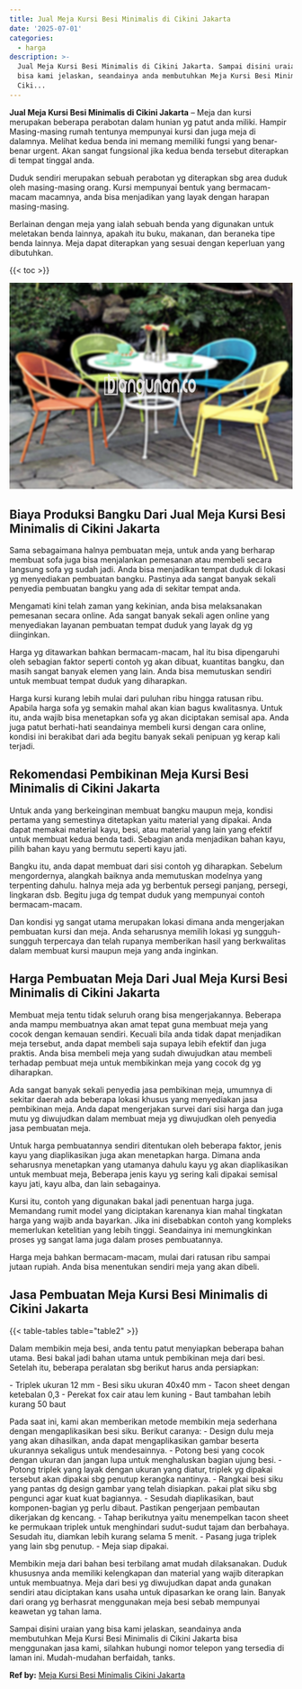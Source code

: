 ```yaml
---
title: Jual Meja Kursi Besi Minimalis di Cikini Jakarta
date: '2025-07-01'
categories:
  - harga
description: >-
  Jual Meja Kursi Besi Minimalis di Cikini Jakarta. Sampai disini uraian yang
  bisa kami jelaskan, seandainya anda membutuhkan Meja Kursi Besi Minimalis di
  Ciki...
---
```


**Jual Meja Kursi Besi Minimalis di Cikini Jakarta** – Meja dan kursi merupakan beberapa perabotan dalam hunian yg patut anda miliki. Hampir Masing-masing rumah tentunya mempunyai kursi dan juga meja di dalamnya. Melihat kedua benda ini memang memiliki fungsi yang benar-benar urgent. Akan sangat fungsional jika kedua benda tersebut diterapkan di tempat tinggal anda.

Duduk sendiri merupakan sebuah perabotan yg diterapkan sbg area duduk oleh masing-masing orang. Kursi mempunyai bentuk yang bermacam-macam macamnya, anda bisa menjadikan yang layak dengan harapan masing-masing.

Berlainan dengan meja yang ialah sebuah benda yang digunakan untuk meletakan benda lainnya, apakah itu buku, makanan, dan beraneka tipe benda lainnya. Meja dapat diterapkan yang sesuai dengan keperluan yang dibutuhkan.

{{< toc >}}

![Jual Meja Kursi Besi Minimalis di Cikini Jakarta](/images/jual-meja-besi-murah33.png)

## Biaya Produksi Bangku Dari Jual Meja Kursi Besi Minimalis di Cikini Jakarta

Sama sebagaimana halnya pembuatan meja, untuk anda yang berharap membuat sofa juga bisa menjalankan pemesanan atau membeli secara langsung sofa yg sudah jadi. Anda bisa menjadikan tempat duduk di lokasi yg menyediakan pembuatan bangku. Pastinya ada sangat banyak sekali penyedia pembuatan bangku yang ada di sekitar tempat anda.

Mengamati kini telah zaman yang kekinian, anda bisa melaksanakan pemesanan secara online. Ada sangat banyak sekali agen online yang menyediakan layanan pembuatan tempat duduk yang layak dg yg diinginkan.

Harga yg ditawarkan bahkan bermacam-macam, hal itu bisa dipengaruhi oleh sebagian faktor seperti contoh yg akan dibuat, kuantitas bangku, dan masih sangat banyak elemen yang lain. Anda bisa memutuskan sendiri untuk membuat tempat duduk yang diharapkan.

Harga kursi kurang lebih mulai dari puluhan ribu hingga ratusan ribu. Apabila harga sofa yg semakin mahal akan kian bagus kwalitasnya. Untuk itu, anda wajib bisa menetapkan sofa yg akan diciptakan semisal apa. Anda juga patut berhati-hati seandainya membeli kursi dengan cara online, kondisi ini berakibat dari ada begitu banyak sekali penipuan yg kerap kali terjadi.

## Rekomendasi Pembikinan Meja Kursi Besi Minimalis di Cikini Jakarta

Untuk anda yang berkeinginan membuat bangku maupun meja, kondisi pertama yang semestinya ditetapkan yaitu material yang dipakai. Anda dapat memakai material kayu, besi, atau material yang lain yang efektif untuk membuat kedua benda tadi. Sebagian anda menjadikan bahan kayu, pilih bahan kayu yang bermutu seperti kayu jati.

Bangku itu, anda dapat membuat dari sisi contoh yg diharapkan. Sebelum mengordernya, alangkah baiknya anda memutuskan modelnya yang terpenting dahulu. halnya meja ada yg berbentuk persegi panjang, persegi, lingkaran dsb. Begitu juga dg tempat duduk yang mempunyai contoh bermacam-macam.

Dan kondisi yg sangat utama merupakan lokasi dimana anda mengerjakan pembuatan kursi dan meja. Anda seharusnya memilih lokasi yg sungguh-sungguh terpercaya dan telah rupanya memberikan hasil yang berkwalitas dalam membuat kursi maupun meja yang anda inginkan.

## Harga Pembuatan Meja Dari Jual Meja Kursi Besi Minimalis di Cikini Jakarta

Membuat meja tentu tidak seluruh orang bisa mengerjakannya. Beberapa anda mampu membuatnya akan amat tepat guna membuat meja yang cocok dengan kemauan sendiri. Kecuali bila anda tidak dapat menjadikan meja tersebut, anda dapat membeli saja supaya lebih efektif dan juga praktis. Anda bisa membeli meja yang sudah diwujudkan atau membeli terhadap pembuat meja untuk membikinkan meja yang cocok dg yg diharapkan.

Ada sangat banyak sekali penyedia jasa pembikinan meja, umumnya di sekitar daerah ada beberapa lokasi khusus yang menyediakan jasa pembikinan meja. Anda dapat mengerjakan survei dari sisi harga dan juga mutu yg diwujudkan dalam membuat meja yg diwujudkan oleh penyedia jasa pembuatan meja.

Untuk harga pembuatannya sendiri ditentukan oleh beberapa faktor, jenis kayu yang diaplikasikan juga akan menetapkan harga. Dimana anda seharusnya menetapkan yang utamanya dahulu kayu yg akan diaplikasikan untuk membuat meja, Beberapa jenis kayu yg sering kali dipakai semisal kayu jati, kayu alba, dan lain sebagainya.

Kursi itu, contoh yang digunakan bakal jadi penentuan harga juga. Memandang rumit model yang diciptakan karenanya kian mahal tingkatan harga yang wajib anda bayarkan. Jika ini disebabkan contoh yang kompleks memerlukan ketelitian yang lebih tinggi. Seandainya ini memungkinkan proses yg sangat lama juga dalam proses pembuatannya.

Harga meja bahkan bermacam-macam, mulai dari ratusan ribu sampai jutaan rupiah. Anda bisa menentukan sendiri meja yang akan dibeli.

## Jasa Pembuatan Meja Kursi Besi Minimalis di Cikini Jakarta

{{< table-tables table="table2" >}}

Dalam membikin meja besi, anda tentu patut menyiapkan beberapa bahan utama. Besi bakal jadi bahan utama untuk pembikinan meja dari besi. Setelah itu, beberapa peralatan sbg berikut harus anda persiapkan:

\- Triplek ukuran 12 mm - Besi siku ukuran 40x40 mm - Tacon sheet dengan ketebalan 0,3 - Perekat fox cair atau lem kuning - Baut tambahan lebih kurang 50 baut

Pada saat ini, kami akan memberikan metode membikin meja sederhana dengan mengaplikasikan besi siku. Berikut caranya: - Design dulu meja yang akan dihasilkan, anda dapat mengaplikasikan gambar beserta ukurannya sekaligus untuk mendesainnya. - Potong besi yang cocok dengan ukuran dan jangan lupa untuk menghaluskan bagian ujung besi. - Potong triplek yang layak dengan ukuran yang diatur, triplek yg dipakai tersebut akan dipakai sbg penutup kerangka nantinya. - Rangkai besi siku yang pantas dg design gambar yang telah disiapkan. pakai plat siku sbg pengunci agar kuat kuat bagiannya. - Sesudah diaplikasikan, baut komponen-bagian yg perlu dibaut. Pastikan pengerjaan pembautan dikerjakan dg kencang. - Tahap berikutnya yaitu menempelkan tacon sheet ke permukaan triplek untuk menghindari sudut-sudut tajam dan berbahaya. Sesudah itu, diamkan lebih kurang selama 5 menit. - Pasang juga triplek yang lain sbg penutup. - Meja siap dipakai.

Membikin meja dari bahan besi terbilang amat mudah dilaksanakan. Duduk khususnya anda memiliki kelengkapan dan material yang wajib diterapkan untuk membuatnya. Meja dari besi yg diwujudkan dapat anda gunakan sendiri atau diciptakan kans usaha untuk dipasarkan ke orang lain. Banyak dari orang yg berhasrat menggunakan meja besi sebab mempunyai keawetan yg tahan lama.

Sampai disini uraian yang bisa kami jelaskan, seandainya anda membutuhkan Meja Kursi Besi Minimalis di Cikini Jakarta bisa menggunakan jasa kami, silahkan hubungi nomor telepon yang tersedia di laman ini. Mudah-mudahan berfaidah, tanks.

**Ref by:** [Meja Kursi Besi Minimalis Cikini Jakarta](https://id.wikipedia.org/wiki/Meja)
